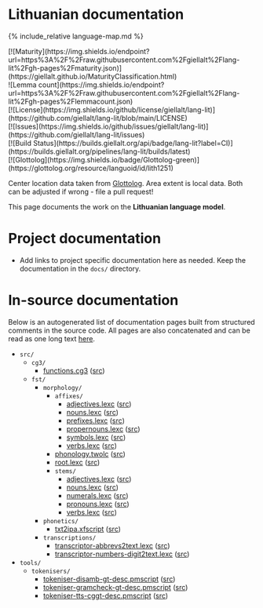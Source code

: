 # Lithuanian documentation

<div class="twocolumn map" markdown="1">

{% include_relative language-map.md %}

<div class="badges" markdown="1">
[![Maturity](https://img.shields.io/endpoint?url=https%3A%2F%2Fraw.githubusercontent.com%2Fgiellalt%2Flang-lit%2Fgh-pages%2Fmaturity.json)](https://giellalt.github.io/MaturityClassification.html) <br/>
![Lemma count](https://img.shields.io/endpoint?url=https%3A%2F%2Fraw.githubusercontent.com%2Fgiellalt%2Flang-lit%2Fgh-pages%2Flemmacount.json) <br/>
[![License](https://img.shields.io/github/license/giellalt/lang-lit)](https://github.com/giellalt/lang-lit/blob/main/LICENSE) <br/>
[![Issues](https://img.shields.io/github/issues/giellalt/lang-lit)](https://github.com/giellalt/lang-lit/issues) <br/>
[![Build Status](https://builds.giellalt.org/api/badge/lang-lit?label=CI)](https://builds.giellalt.org/pipelines/lang-lit/builds/latest) <br/>
[![Glottolog](https://img.shields.io/badge/Glottolog-green)](https://glottolog.org/resource/languoid/id/lith1251)
</div>

Center location data taken from [Glottolog](https://glottolog.org/). Area extent is local data. Both can be adjusted if wrong - file a pull request!

</div>

This page documents the work on the **Lithuanian language model**. 

# Project documentation

* Add links to project specific documentation here as needed. Keep the documentation in the `docs/` directory.

# In-source documentation

Below is an autogenerated list of documentation pages built from structured comments in the source code. All pages are also concatenated and can be read as one long text [here](lit.md).

* `src/`
    * `cg3/`
        * [functions.cg3](src-cg3-functions.cg3.html) ([src](https://github.com/giellalt/lang-lit/blob/main/src/cg3/functions.cg3))
    * `fst/`
        * `morphology/`
            * `affixes/`
                * [adjectives.lexc](src-fst-morphology-affixes-adjectives.lexc.html) ([src](https://github.com/giellalt/lang-lit/blob/main/src/fst/morphology/affixes/adjectives.lexc))
                * [nouns.lexc](src-fst-morphology-affixes-nouns.lexc.html) ([src](https://github.com/giellalt/lang-lit/blob/main/src/fst/morphology/affixes/nouns.lexc))
                * [prefixes.lexc](src-fst-morphology-affixes-prefixes.lexc.html) ([src](https://github.com/giellalt/lang-lit/blob/main/src/fst/morphology/affixes/prefixes.lexc))
                * [propernouns.lexc](src-fst-morphology-affixes-propernouns.lexc.html) ([src](https://github.com/giellalt/lang-lit/blob/main/src/fst/morphology/affixes/propernouns.lexc))
                * [symbols.lexc](src-fst-morphology-affixes-symbols.lexc.html) ([src](https://github.com/giellalt/lang-lit/blob/main/src/fst/morphology/affixes/symbols.lexc))
                * [verbs.lexc](src-fst-morphology-affixes-verbs.lexc.html) ([src](https://github.com/giellalt/lang-lit/blob/main/src/fst/morphology/affixes/verbs.lexc))
            * [phonology.twolc](src-fst-morphology-phonology.twolc.html) ([src](https://github.com/giellalt/lang-lit/blob/main/src/fst/morphology/phonology.twolc))
            * [root.lexc](src-fst-morphology-root.lexc.html) ([src](https://github.com/giellalt/lang-lit/blob/main/src/fst/morphology/root.lexc))
            * `stems/`
                * [adjectives.lexc](src-fst-morphology-stems-adjectives.lexc.html) ([src](https://github.com/giellalt/lang-lit/blob/main/src/fst/morphology/stems/adjectives.lexc))
                * [nouns.lexc](src-fst-morphology-stems-nouns.lexc.html) ([src](https://github.com/giellalt/lang-lit/blob/main/src/fst/morphology/stems/nouns.lexc))
                * [numerals.lexc](src-fst-morphology-stems-numerals.lexc.html) ([src](https://github.com/giellalt/lang-lit/blob/main/src/fst/morphology/stems/numerals.lexc))
                * [pronouns.lexc](src-fst-morphology-stems-pronouns.lexc.html) ([src](https://github.com/giellalt/lang-lit/blob/main/src/fst/morphology/stems/pronouns.lexc))
                * [verbs.lexc](src-fst-morphology-stems-verbs.lexc.html) ([src](https://github.com/giellalt/lang-lit/blob/main/src/fst/morphology/stems/verbs.lexc))
        * `phonetics/`
            * [txt2ipa.xfscript](src-fst-phonetics-txt2ipa.xfscript.html) ([src](https://github.com/giellalt/lang-lit/blob/main/src/fst/phonetics/txt2ipa.xfscript))
        * `transcriptions/`
            * [transcriptor-abbrevs2text.lexc](src-fst-transcriptions-transcriptor-abbrevs2text.lexc.html) ([src](https://github.com/giellalt/lang-lit/blob/main/src/fst/transcriptions/transcriptor-abbrevs2text.lexc))
            * [transcriptor-numbers-digit2text.lexc](src-fst-transcriptions-transcriptor-numbers-digit2text.lexc.html) ([src](https://github.com/giellalt/lang-lit/blob/main/src/fst/transcriptions/transcriptor-numbers-digit2text.lexc))
* `tools/`
    * `tokenisers/`
        * [tokeniser-disamb-gt-desc.pmscript](tools-tokenisers-tokeniser-disamb-gt-desc.pmscript.html) ([src](https://github.com/giellalt/lang-lit/blob/main/tools/tokenisers/tokeniser-disamb-gt-desc.pmscript))
        * [tokeniser-gramcheck-gt-desc.pmscript](tools-tokenisers-tokeniser-gramcheck-gt-desc.pmscript.html) ([src](https://github.com/giellalt/lang-lit/blob/main/tools/tokenisers/tokeniser-gramcheck-gt-desc.pmscript))
        * [tokeniser-tts-cggt-desc.pmscript](tools-tokenisers-tokeniser-tts-cggt-desc.pmscript.html) ([src](https://github.com/giellalt/lang-lit/blob/main/tools/tokenisers/tokeniser-tts-cggt-desc.pmscript))
